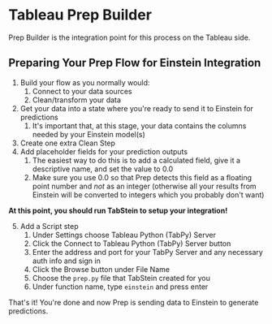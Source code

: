 # Tableau Prep Builder

Prep Builder is the integration point for this process on the Tableau side.

## Preparing Your Prep Flow for Einstein Integration

1. Build your flow as you normally would:
   1. Connect to your data sources
   2. Clean/transform your data
2. Get your data into a state where you're ready to send it to Einstein for predictions
   1. It's important that, at this stage, your data contains the columns needed by your Einstein model(s)
3. Create one extra Clean Step
4. Add placeholder fields for your prediction outputs
   1. The easiest way to do this is to add a calculated field, give it a descriptive name, and set the value to 0.0
   2. Make sure you use 0.0 so that Prep detects this field as a floating point number and _not_ as an integer (otherwise all your results from Einstein will be converted to integers which you probably don't want)

**At this point, you should run TabStein to setup your integration!**

5. Add a Script step
   1. Under Settings choose Tableau Python (TabPy) Server
   2. Click the Connect to Tableau Python (TabPy) Server button
   3. Enter the address and port for your TabPy Server and any necessary auth info and sign in
   4. Click the Browse button under File Name
   5. Choose the `prep.py` file that TabStein created for you
   6. Under function name, type `einstein` and press enter

That's it! You're done and now Prep is sending data to Einstein to generate predictions.